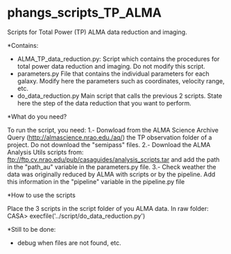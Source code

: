 # phangs_scripts_TP_ALMA
Scripts for Total Power (TP) ALMA data reduction and imaging.

*Contains:

- ALMA_TP_data_reduction.py:
  Script which contains the procedures for total power data reduction and imaging. Do not modify this script.
- parameters.py
  File that contains the individual parameters for each galaxy. Modify here the parameters such as
  coordinates, velocity range, etc.
- do_data_reduction.py
  Main script that calls the previous 2 scripts. State here the step of the data reduction that you want to perform.
  
*What do you need?   

To run the script, you need:
1.- Donwload from the ALMA Science Archive Query (http://almascience.nrao.edu./aq/) the TP observation folder of a project.
    Do not download the "semipass" files. 
2.- Download the ALMA Analysis Utils scripts from: ftp://ftp.cv.nrao.edu/pub/casaguides/analysis_scripts.tar and add the path
    in the "path_au" variable in the parameters.py file.
3.- Check weather the data was originally reduced by ALMA with scripts or by the pipeline. Add this information in the
    "pipeline" variable in the pipeline.py file


*How to use the scripts  

Place the 3 scripts in the script folder of you ALMA data.
In raw folder:
CASA> execfile('../script/do_data_reduction.py')


*Still to be done:

- debug when files are not found, etc.

